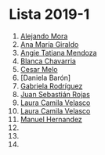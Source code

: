 # Lista 2019-1
1. [Alejando Mora](https://alexopvp.github.io/Medios/)
2. [Ana María Giraldo](https://amgiraldos.github.io/amgiraldos.github.io./)
3. [Angie Tatiana Mendoza](https://atmendoza.github.io/Medios/)
4. [Blanca Chavarria](https://blanca10.github.io/MediosInteractivos/)
5. [Cesar Melo](https://cesarmelo32.github.io/MediosInteractivos/)
6. [Daniela Barón]
7. [Gabriela Rodríguez](https://grb10.github.io/medios/)
8. [Juan Sebastián Rojas](https://juanserois.github.io/mediosInteractivos/)
9. [Laura Camila Velasco]( https://lauracamilavelascoortega.github.io/mediosInteractivos/)
10. [Laura Camila Velasco]( https://lauracamilavelascoortega.github.io/mediosInteractivos/)
11. [Manuel Hernandez]( https://manuelhernandezleon.github.io/medios/)
12. 
13.
14.

